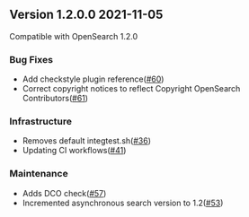 ## Version 1.2.0.0 2021-11-05

Compatible with OpenSearch 1.2.0

### Bug Fixes

* Add checkstyle plugin reference([#60](https://github.com/opensearch-project/asynchronous-search/pull/60))
* Correct copyright notices to reflect Copyright OpenSearch Contributors([#61](https://github.com/opensearch-project/asynchronous-search/pull/61))


### Infrastructure

* Removes default integtest.sh([#36](https://github.com/opensearch-project/asynchronous-search/pull/36))
* Updating CI workflows([#41](https://github.com/opensearch-project/asynchronous-search/pull/41))

### Maintenance

* Adds DCO check([#57](https://github.com/opensearch-project/asynchronous-search/pull/57))
* Incremented asynchronous search version to 1.2([#53](https://github.com/opensearch-project/asynchronous-search/pull/53))


